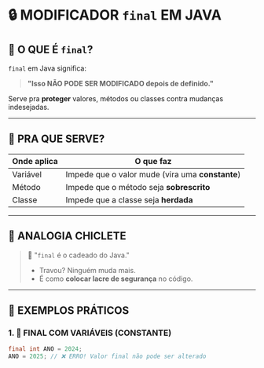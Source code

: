 # 🔒 MODIFICADOR `final` EM JAVA

## 🧠 O QUE É `final`?

`final` em Java significa:
> **"Isso NÃO PODE SER MODIFICADO depois de definido."**

Serve pra **proteger** valores, métodos ou classes contra mudanças indesejadas.

---

## 🔎 PRA QUE SERVE?

| Onde aplica   | O que faz                                      |
|---------------|------------------------------------------------|
| Variável      | Impede que o valor mude (vira uma **constante**)  |
| Método        | Impede que o método seja **sobrescrito**        |
| Classe        | Impede que a classe seja **herdada**            |

---

## 🧠 ANALOGIA CHICLETE

> 📌 "`final` é o cadeado do Java."
> - Travou? Ninguém muda mais.
> - É como **colocar lacre de segurança** no código.

---

## 🧪 EXEMPLOS PRÁTICOS

### 1. 🔐 FINAL COM VARIÁVEIS (CONSTANTE)

```java
final int ANO = 2024;
ANO = 2025; // ❌ ERRO! Valor final não pode ser alterado
